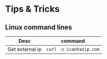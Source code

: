 # Tips & Tricks

## Linux command lines

| Desc              |   command                  |
|---------------|----------------------|
|Get external ip|`curl -s icanhazip.com`| 
